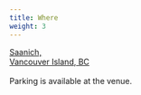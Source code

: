 ```yaml
---
title: Where
weight: 3
---
```


[Saanich,\
Vancouver Island, BC](https://www.google.com/maps/embed?pb=!1m18!1m12!1m3!1d2644.544617980432!2d-123.4248241!3d48.4844478!2m3!1f0!2f0!3f0!3m2!1i1024!2i768!4f13.1!3m3!1m2!1s0x548f728a97ca4f83%3A0x3546d073155c6f92!2s1460%20Charlton%20Rd%2C%20Victoria%2C%20BC%20V9E%202C9!5e0!3m2!1sen!2sca!4v1685860066064!5m2!1sen!2sca)\
\
Parking is available at the venue.
